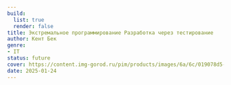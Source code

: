 ```yaml
---
build:
  list: true
  render: false
title: Экстремальное программирование Разработка через тестирование
author: Кент Бек
genre:
- IT
status: future
cover: https://content.img-gorod.ru/pim/products/images/6a/6c/019078d5-b9c2-7573-9dc6-050439f46a6c.jpg?width=0&height=1200&fit=bounds
date: 2025-01-24
---
```


